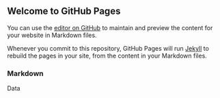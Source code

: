 ## Welcome to GitHub Pages

You can use the [editor on GitHub](https://github.com/vijaybw/graphevopr/edit/gh-pages/index.md) to maintain and preview the content for your website in Markdown files.

Whenever you commit to this repository, GitHub Pages will run [Jekyll](https://jekyllrb.com/) to rebuild the pages in your site, from the content in your Markdown files.

### Markdown

Data

```markdown

